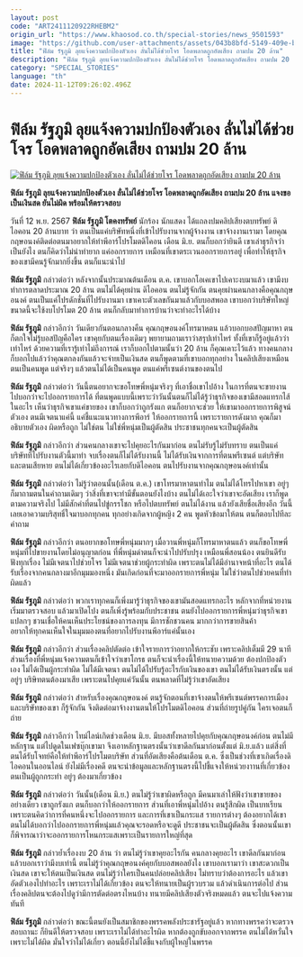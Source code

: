 ```yaml
---
layout: post
code: "ART2411120922RHEBM2"
origin_url: "https://www.khaosod.co.th/special-stories/news_9501593"
image: "https://github.com/user-attachments/assets/043b8bfd-5149-409e-b19c-69716a479617"
title: "ฟิล์ม รัฐภูมิ ลุยแจ้งความปกป้องตัวเอง ลั่นไม่ได้ช่วยโจร โอดพลาดถูกอัดเสียง ถามปม 20 ล้าน"
description: "ฟิล์ม รัฐภูมิ ลุยแจ้งความปกป้องตัวเอง ลั่นไม่ได้ช่วยโจร โอดพลาดถูกอัดเสียง ถามปม 20 ล้าน แจงขอเป็นเงินสด ยันไม่ผิด พร้อมให้ตรวจสอบ"
category: "SPECIAL_STORIES"
language: "th"
date: 2024-11-12T09:26:02.496Z
---
```


# ฟิล์ม รัฐภูมิ ลุยแจ้งความปกป้องตัวเอง ลั่นไม่ได้ช่วยโจร โอดพลาดถูกอัดเสียง ถามปม 20 ล้าน

[![ฟิล์ม รัฐภูมิ ลุยแจ้งความปกป้องตัวเอง ลั่นไม่ได้ช่วยโจร โอดพลาดถูกอัดเสียง ถามปม 20 ล้าน](https://www.khaosod.co.th/wpapp/uploads/2024/11/film.jpg "ฟิล์ม รัฐภูมิ ลุยแจ้งความปกป้องตัวเอง ลั่นไม่ได้ช่วยโจร โอดพลาดถูกอัดเสียง ถามปม 20 ล้าน")](https://www.khaosod.co.th/wpapp/uploads/2024/11/film.jpg)

**ฟิล์ม รัฐภูมิ ลุยแจ้งความปกป้องตัวเอง ลั่นไม่ได้ช่วยโจร โอดพลาดถูกอัดเสียง ถามปม 20 ล้าน แจงขอเป็นเงินสด ยันไม่ผิด พร้อมให้ตรวจสอบ**

วันที่ 12 พ.ย. 2567 **ฟิล์ม รัฐภูมิ โตคงทรัพย์** นักร้อง นักแสดง ได้แถลงปมคลิปเสียงตบทรัพย์ ดิไอคอน 20 ล้านบาท ว่า ตนเป็นแค่บริษัทหนึ่งที่เข้าไปรับงานจากผู้จ้างงาน เขาจ้างงานเรามา โดยคุณกฤษอนงค์ติดต่อตนมาอยากให้ทำพีอาร์โปรโมตดิไคอน เดือน มิ.ย. ตนก็บอกว่ายินดี เขาเล่าธุรกิจว่าเป็นยังไง ตนก็คิดว่าไม่น่าทำยาก แค่ออกรายการ เหมือนที่เขาตระเวนออกรายการอยู่ เพื่อทำให้ธุรกิจของเขามีคนรู้จักมากยิ่งขึ้น ตนก็แนะนำไป

**ฟิล์ม รัฐภูมิ** กล่าวต่อว่า หลังจากนั้นประมาณต้นเดือน ต.ค. เขาบอกโอเคเขาไปเคาะงบมาแล้ว เขามีงบทำการตลาดประมาณ 20 ล้าน ตนไม่ได้คุยผ่าน ดิไอคอน ตนไม่รู้จักกัน ตนคุยผ่านคนกลางคือคุณกฤษอนงค์ ตนเป็นแค่โปรดักชั่นที่ไปรับงานมา เขาเคาะตัวเลขกันมาแล้วกับบอสพอล เขาบอกว่าบริษัทใหญ่ขนาดนี้จะใช้งบโปรโมต 20 ล้าน ตนก็กลับมาทำการบ้านว่าจะทำอะไรได้บ้าง

**ฟิล์ม รัฐภูมิ** กล่าวอีกว่า วันเดียวกันตอนกลางคืน คุณกฤษอนงค์โทรมาหตน แล้วบอกบอสปัญมาหา ตนก็ตกใจไม่รู้บอสปัญคือใคร เขาคุยกับตนเรื่องเดิมๆ พยายามถามเราว่าสรุปเท่าไหร่ ทั้งที่เขาก็รู้อยู่แล้วว่าเท่าไหร่ ด้วยความที่เรารู้เท่าไม่ถึงการณ์ เราก็บอกไปตามนั้นว่า 20 ล้าน ก็คุณเคาะไว้แล้ว ทางคนกลางก็บอกไปแล้วว่าคุณตกลงกันแล้วจะจ่ายเป็นเงินสด ตนก็พูดตามที่เขาบอกทุกอย่าง ในคลิปเสียงเหมือนตนเป็นคนพูด แต่จริงๆ แล้วตนไม่ได้เป็นคนพูด ตนแค่พรีเซนต์งานของตนไป

**ฟิล์ม รัฐภูมิ** กล่าวต่อว่า วันนี้ตนอยากจะขอโทษพี่หนุ่มจริงๆ ที่เอาชื่อเขาไปอ้าง ในการที่ตนจะขายงาน ไปบอกว่าจะไปออกรายการได้ ที่ตนพูดแบบนี้เพราะว่าวันนั้นตนก็ไม่ได้รู้ว่าธุรกิจของเขามีสอดแทรกไส้ในอะไร เห็นว่าธุรกิจเขาแค่ขายของ เขาก็บอกว่าถูกรังแก ตนก็อยากจะช่วย ให้เขามาออกรายการพิสูจน์ตัวเอง ตนมีเจตนาแค่นี้ แค่ชี้แนะแนวทางการพีอาร์ ให้ออกรายการนี้ เพราะรายการดังมาก คุณก็มาอธิบายตัวเอง ผิดหรือถูก ไม่ใช่ตน ไม่ใช่พี่หนุ่มเป็นผู้ตัดสิน ประชาชนทุกคนจะเป็นผู้ตัดสิน

**ฟิล์ม รัฐภูมิ** กล่าวอีกว่า ส่วนคนกลางเขาจะไปคุยอะไรกันมาก่อน ตนไม่รับรู้ไม่รับทราบ ตนเป็นแค่บริษัทที่ไปรับงานตัวนี้มาทำ จบเรื่องตนก็ไม่ได้รับงานนี้ ไม่ได้รับเงินจากการที่ตนพรีเซนต์ แต่บริษัทและตนเสียหาย ตนไม่ได้เกี่ยวข้องอะไรเลยกับดิไอคอน ตนไปรับงานจากคุณกฤษอนงค์เท่านั้น

**ฟิล์ม รัฐภูมิ** กล่าวต่อว่า ไม่รู้ว่าตอนนั้น(เดือน ต.ค.) เขาโทรมาหาตนทำไม ตนไม่ได้โทรไปหาเขา อยู่ๆ ก็มาถามตนในคำถามเดิมๆ ว่าสิ่งที่เขาจะทำมีขั้นตอนยังไงบ้าง ตนไม่ได้เอะใจว่าเขาจะอัดเสียง เราก็พูดตามความจริงไป ไม่มีสักคำที่ตนไปขู่กรรโชก หรือไปตบทรัพย์ ตนไม่ได้งาน แล้วยังเสียชื่อเสียงอีก วันนี้เลยเอาความบริสุทธิ์ใจมาบอกทุกคน ทุกอย่างเกิดจากผู้หญิง 2 คน พูดหัวข้อมาให้ตน ตนก็ตอบไปทีละคำถาม

**ฟิล์ม รัฐภูมิ** กล่าวอีกว่า ตนอยากขอโทษพี่หนุ่มมากๆ เมื่อวานพี่หนุ่มก็โทรมาหาตนแล้ว ตนก็ขอโทษพี่หนุ่มที่ไปขายงานโดยไม่อนุญาตก่อน ที่พี่หนุ่มด่าตนก็จะนำไปปรับปรุง เหมือนพี่สอนน้อง ตนยินดีรับฟังทุกเรื่อง ไม่มีเจตนาไปช่วยโจร ไม่มีเจตนาช่วยผู้กระทำผิด เพราะตนไม่ได้มีอำนาจหน้าที่อะไร ตนได้รับเรื่องจากคนกลางมาอีกมุมมองหนึ่ง มันเกิดก่อนที่จะมาออกรายการพี่หนุ่ม ไม่ใช่ว่าตนไปช่วยคนที่ทำผิดแล้ว

**ฟิล์ม รัฐภูมิ** กล่าวต่อว่า พวกเราทุกคนก็เพิ่งมารู้ว่าธุรกิจของเขามันสอดแทรกอะไร หลักจากที่หน่วยงานเริ่มมาตรวจสอบ แล้วมาเปิดโปง ตนก็เพิ่งรู้พร้อมกับประชาชน ตนยังไปออกรายการพี่หนุ่มว่าธุรกิจเขาแปลกๆ ชวนเชื่อให้คนเห็นประโยชน์ของการลงทุน มีการชักชวนคน มากกว่าการขายสินค้า  
อยากให้ทุกคนเห็นใจในมุมมองตนที่อยากไปรับงานพีอาร์แค่นั้นเอง

**ฟิล์ม รัฐภูมิ** กล่าวอีกว่า ส่วนเรื่องคลิปตัดต่อ เข้าใจรายการว่าอยากให้กระชับ เพราะคลิปเต็มมี 29 นาที ส่วนเรื่องที่พี่หนุ่มแจ้งความตนก็เข้าใจว่าเขาโกรธ ตนก็จะนำเรื่องนี้ให้ทนายความด้วย ต้องปกป้องตัวเอง ไม่ได้เป็นผู้กระทำผิด ไม่ได้มีเจตนา ตนไม่ได้ไปรับรู้อะไรกับเงินของเขา ตนไม่ได้รับเงินตรงนั้น แต่อยู่ๆ บริษิทตนต้องมาเสีย เพราะตนไปคุยแค่วันนั้น ตนพลาดที่ไม่รู้ว่าเขาอัดเสียง

**ฟิล์ม รัฐภูมิ** กล่าวต่อว่า สำหรับเรื่องคุณกฤษอนงค์ ตนรู้จักตอนที่เขาจ้างตนให้พรีเซนต์พรรคการเมืองและบริษัทของเขา ก็รู้จักกัน จึงติดต่อมาจ้างงานตนให้โปรโมตดิไอคอน ส่วนที่ถ่ายรูปคู่กัน ใครเจอตนก็ถ่าย

**ฟิล์ม รัฐภูมิ** กล่าวอีกว่า ไทม์ไลน์เกิดช่วงเดือน มิ.ย. มีบอสทั้งหลายไปคุยกับคุณกฤษอนงค์ก่อน ตนไม่มีหลักฐาน แต่ไปดูดในเฟซบุ๊กเขามา จึงเอาหลักฐานตรงนั้นว่าเขาดีลกันมาก่อนตั้งแต่ มิ.ย.แล้ว แต่สิ่งที่ตนได้รับโจทย์คือให้ทำพีอาร์โปรโมตบริษัท ส่วนที่อัดเสียงคือต้นเดือน ต.ค. ซึ่งเป็นช่วงที่เขาเกิดเรื่องดิไอคอนในออนไลน์ ยังไม่มีเรื่องคดี ตนจะนำข้อมูลและหลักฐานตรงนี้ไปชี้แจงให้หน่วยงาานที่เกี่ยวข้อง ตนเป็นผู้ถูกกระทำ อยู่ๆ ต้องมาเกี่ยวข้อง

**ฟิล์ม รัฐภูมิ** กล่าวต่อว่า วันนั้น(เดือน มิ.ย.) ตนไม่รู้ว่าเขาผิดหรือถูก มีคนมาเล่าให้ฟังว่าเขาขายของอย่างเดียว เขาถูกรังแก ตนก็บอกว่าให้ออกรายการ ส่วนที่เอาพี่หนุ่มไปอ้าง ตนรู้สึกผิด เป็นบทเรียน เพราะตนคิดว่าการที่คนหนึ่งจะไปออกรายการ และการที่เขาเป็นกระแส รายการต่างๆ ต้องอยากได้เขา ตนไม่ได้บอกว่าไปออกรายการพี่หนุ่มแล้วคุณจะรอดหรือจะดูดี ประชาชนจะเป็นผู้ตัดสิน ซึ่งตอนนั้นเขาก็พิจารณาว่าจะออกรายการโหนกระแสเพราะเป็นรายการใหญ่ที่สุด

**ฟิล์ม รัฐภูมิ** กล่าวย้ำเรื่องงบ 20 ล้าน ว่า ตนไม่รู้ว่าเขาคุยอะไรกัน คนกลางคุยอะไร เขาดีลกันมาก่อน แล้วบอกเราว่ามีงบเท่านี้ ตนไม่รู้ว่าคุณกฤษอนงค์คุยกับบอสพอลยังไง เขาบอกเรามาว่า เขาสะดวกเป็นเงินสด เขาจะให้ตนเป็นเงินสด ตนไม่รู้ว่าใครเป็นคนปล่อยคลิปเสียง ไม่ทราบว่าต้องการอะไร แล้วเขาอัดตัวเองไปทำอะไร เพราะเราไม่ได้เกี่ยวข้อง ตนจะให้ทนายเป็นผู้รวบรวม แล้วดำเนินการต่อไป ส่วนเรื่องคลิปตนจะต้องไปดูว่ามีการตัดต่อตรงไหนบ้าง ทนายมีคลิปเสียงตัวจริงหมดแล้ว ตนจะไปแจ้งความทันที

**ฟิล์ม รัฐภูมิ** กล่าวต่อว่า ขณะนี้ตนยังเป็นสมาชิกของพรรคพลังประชารัฐอยู่แล้ว หากทางพรรคว่าจะตรวจสอบถานะ ก็ยินดีให้ตรวจสอบ เพราะเราไม่ได้ทำอะไรผิด หากต้องถูกขับออกจากพรรค ตนไม่ได้หวั่นใจ เพราะไม่ได้ผิด มั่นใจว่าไม่ได้เกี่ยว ตอนนี้ยังไม่ได้ชี้แจงกับผู้ใหญ่ในพรรค